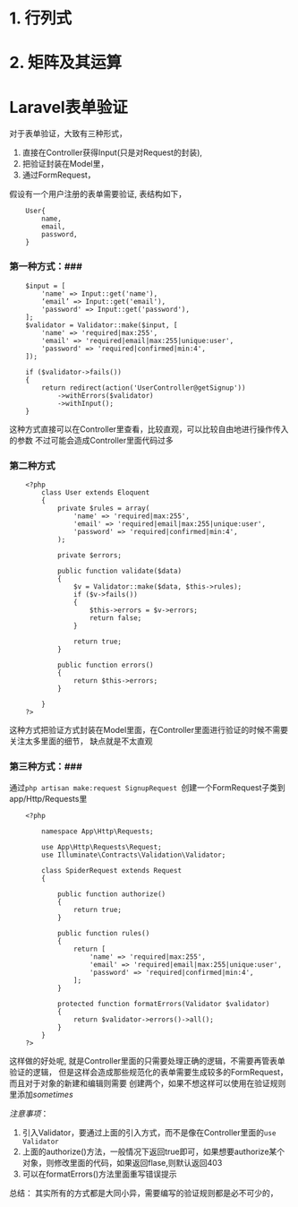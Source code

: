 # 1. 行列式

# 2. 矩阵及其运算

# Laravel表单验证 #

对于表单验证，大致有三种形式，
1. 直接在Controller获得Input(只是对Request的封装), 
2. 把验证封装在Model里，
3. 通过FormRequest，

假设有一个用户注册的表单需要验证, 表结构如下，

```
	User{
		name,
		email,
		password,
	}	
```

### 第一种方式：###

```
	$input = [
        'name' => Input::get('name'),
        ‘email’ => Input::get('email'),
        'password' => Input::get('password'),
    ];        
    $validator = Validator::make($input, [
        'name' => 'required|max:255',
        'email' => 'required|email|max:255|unique:user',
        'password' => 'required|confirmed|min:4',
    ]);

    if ($validator->fails())
    {
        return redirect(action('UserController@getSignup'))
            ->withErrors($validator)
            ->withInput();
    }
```
这种方式直接可以在Controller里查看，比较直观，可以比较自由地进行操作传入的参数
不过可能会造成Controller里面代码过多

### 第二种方式 ###
```
	<?php
		class User extends Eloquent
		{
		    private $rules = array(
		        'name' => 'required|max:255',
		        'email' => 'required|email|max:255|unique:user',
		        'password' => 'required|confirmed|min:4',
		    );

		    private $errors;

		    public function validate($data)
		    {
		        $v = Validator::make($data, $this->rules);
		        if ($v->fails())
		        {
		            $this->errors = $v->errors;
		            return false;
		        }

		        return true;
			}

			public function errors()
		    {
		        return $this->errors;
		    }

		}
	?>
```
这种方式把验证方式封装在Model里面，在Controller里面进行验证的时候不需要关注太多里面的细节，
缺点就是不太直观

### 第三种方式：###

通过```php artisan make:request SignupRequest ```创建一个FormRequest子类到app/Http/Requests里

```
	<?php

		namespace App\Http\Requests;

		use App\Http\Requests\Request;
		use Illuminate\Contracts\Validation\Validator;

		class SpiderRequest extends Request
		{
		    
		    public function authorize()
		    {
		        return true;
		    }
		    
		    public function rules()
		    {
		        return [
		            'name' => 'required|max:255',
			        'email' => 'required|email|max:255|unique:user',
			        'password' => 'required|confirmed|min:4',
		        ];
		    }

		    protected function formatErrors(Validator $validator)
		    {
		        return $validator->errors()->all();
		    }
		}
	?>

```
这样做的好处呢, 就是Controller里面的只需要处理正确的逻辑，不需要再管表单验证的逻辑，
但是这样会造成那些规范化的表单需要生成较多的FormRequest，而且对于对象的新建和编辑则需要
创建两个，如果不想这样可以使用在验证规则里添加*sometimes*

*注意事项*：
1. 引入Validator，要通过上面的引入方式，而不是像在Controller里面的```use Validator```
2. 上面的authorize()方法，一般情况下返回true即可，如果想要authorize某个对象，则修改里面的代码，如果返回flase,则默认返回403
3. 可以在formatErrors()方法里面重写错误提示

总结：
其实所有的方式都是大同小异，需要编写的验证规则都是必不可少的，
